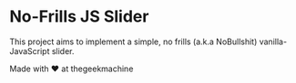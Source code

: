 No-Frills JS Slider
===================

This project aims to implement a simple, no frills (a.k.a NoBullshit)
vanilla-JavaScript slider.

Made with ♥ at thegeekmachine
